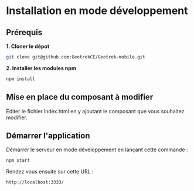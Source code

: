 # Installation en mode développement

## Prérequis

**1. Cloner le dépot**

```bash
git clone git@github.com:GeotrekCE/Geotrek-mobile.git
```

**2. Installer les modules npm**

```bash
npm install
```

## Mise en place du composant à modifier

Éditer le fichier index.html en y ajoutant le composant que vous souhaitez modifier.

## Démarrer l'application

Démarrer le serveur en mode développement en lançant cette commande :

```bash
npm start
```

Rendez vous ensuite sur cette URL :

```bash
http://localhost:3333/
```
